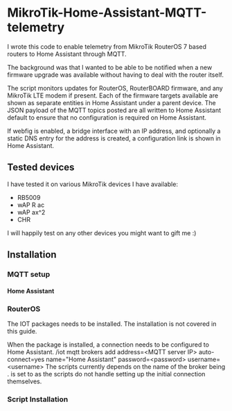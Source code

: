 # MikroTik-Home-Assistant-MQTT-telemetry

I wrote this code to enable telemetry from MikroTik RouterOS 7 based routers to Home Assistant through MQTT.

The background was that I wanted to be able to be notified when a new firmware upgrade was available without having to deal with the router itself.

The script monitors updates for RouterOS, RouterBOARD firmware, and any MikroTik LTE modem if present. Each of the firmware targets available are shown as separate entities in Home Assistant under a parent device. The JSON payload of the MQTT topics posted are all written to Home Assistant default to ensure that no configuration is required on Home Assistant.

If webfig is enabled, a bridge interface with an IP address, and optionally a static DNS entry for the address is created, a configuration link is shown in Home Assistant.

## Tested devices
I have tested it on various MikroTik devices I have available:
- RB5009
- wAP R ac
- wAP ax^2
- CHR

I will happily test on any other devices you might want to gift me :)

## Installation

### MQTT setup
#### Home Assistant

### RouterOS
The IOT packages needs to be installed. The installation is not covered in this guide.

When the package is installed, a connection needs to be configured to Home Assistant.
  /iot mqtt brokers
  add address=\<MQTT server IP\> auto-connect=yes name="Home Assistant" password=\<password\> username=\<username\>
The scripts currently depends on the name of the broker being <Home Assistant>. <auto-connect> is set to <yes> as the scripts do not handle setting up the initial connection themselves.



### Script Installation
